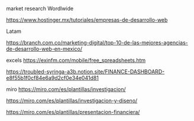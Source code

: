 


market research
Wordlwide

https://www.hostinger.mx/tutoriales/empresas-de-desarrollo-web


Latam

https://branch.com.co/marketing-digital/top-10-de-las-mejores-agencias-de-desarrollo-web-en-mexico/


excels
https://exinfm.com/mobile/free_spreadsheets.htm

https://troubled-syringa-a3b.notion.site/FINANCE-DASHBOARD-e8f55b1f0cf84e6a9d2cf0e34e041d81

miro
https://miro.com/es/plantillas/investigacion/



https://miro.com/es/plantillas/investigacion-y-diseno/

https://miro.com/es/plantillas/presentacion-financiera/
